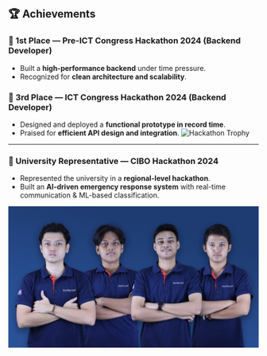 ## 🏆 Achievements

### 🥇 1st Place — Pre-ICT Congress Hackathon 2024 (Backend Developer)

- Built a **high-performance backend** under time pressure.
- Recognized for **clean architecture and scalability**.

### 🥉 3rd Place — ICT Congress Hackathon 2024 (Backend Developer)

- Designed and deployed a **functional prototype in record time**.
- Praised for **efficient API design and integration**.
  ![Hackathon Trophy](https://scontent.fcgy2-2.fna.fbcdn.net/v/t39.30808-6/480256832_567906836292341_7756597574508208919_n.jpg?_nc_cat=103&ccb=1-7&_nc_sid=127cfc&_nc_ohc=RmATG5P8DI4Q7kNvwEfsqqW&_nc_oc=AdlwOywzPsDsEt8Th3SR_1v-EUhk7TX0On-XOcpXjUzdYe9bBSdRSqCtTytetD0rdE0&_nc_zt=23&_nc_ht=scontent.fcgy2-2.fna&_nc_gid=b4_HW8hdBfuQ0AofZ7N07Q&oh=00_AfUMD4ygHoyDKQdVp2ro7Fpg0YE0DOoFNXh2KbWGbF-6FQ&oe=68B3D700)

---

### 🎯 University Representative — CIBO Hackathon 2024

- Represented the university in a **regional-level hackathon**.
- Built an **AI-driven emergency response system** with real-time communication & ML-based classification.

![AI Emergency Response System](https://raw.githubusercontent.com/ReidoBoss/portfolio-assets/708ea55bdcba63a12307585b6c913a03421d9e50/images/swift-aid.jpg)
